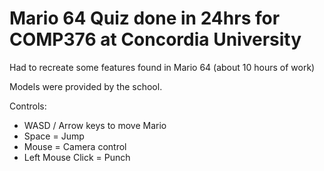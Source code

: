# Mario 64 Quiz done in 24hrs for COMP376 at Concordia University
Had to recreate some features found in Mario 64 (about 10 hours of work)

Models were provided by the school.

Controls:
- WASD / Arrow keys to move Mario
- Space = Jump
- Mouse = Camera control
- Left Mouse Click = Punch
